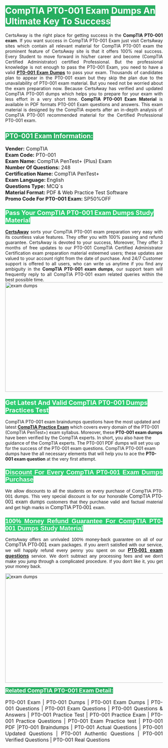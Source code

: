 <h1><span style="color:#ffffff"><strong><span style="background-color:#27ae60">CompTIA PT0-001 Exam Dumps An Ultimate Key To Success</span></strong></span></h1> <div style="text-align:justify">CertsAway is the right place for getting success in the <strong>CompTIA PT0-001 exam</strong>. If you want success in CompTIA PT0-001 Exam just visit CertsAway sites which contain all relevant material for CompTIA PT0-001 exam the prominent feature of CertsAway site is that it offers 100% real success. Every Student to move forward in his/her career and become (CompTIA Certified Administrator) certified Professional. But the professional knowledge is not enough to pass the PT0-001 Exam, you need to have a valid <a href="https://www.certsaway.com/comptia/pt0-001-exam-dumps"><strong>PT0-001 Exam Dumps</strong></a> to pass your exam. Thousands of candidates plan to appear in the PT0-001 exam but they skip the plan due to the unavailability of PT0-001 exam material. But you need not be worried about the exam preparation now. Because CertsAway has verified and updated CompTIA PT0-001 dumps which helps you to prepare for your exam with less effort in a very short time. <strong>CompTIA PT0-001 Exam Material</strong> is available in PDF formats PT0-001 Exam questions and answers. This exam material is designed by the CompTIA experts after an in-depth analysis of CompTIA PT0-001 recommended material for the Certified Professional PT0-001 exam.</div> <h2 style="text-align:justify"><span style="color:#ffffff"><span style="background-color:#27ae60">PT0-001 Exam Information:</span></span></h2> <p><span style="font-size:16px"><strong>Vender:</strong> CompTIA<br /> <strong>Exam Code:</strong> PT0-001<br /> <strong>Exam Name:</strong> CompTIA PenTest+ (Plus) Exam<br /> <strong>Number Of Questions:</strong> 248<br /> <strong>Certification Name: </strong>CompTIA PenTest+<br /> <strong>Exam Language: </strong>English<br /> <strong>Questions Type:</strong> MCQ`s<br /> <strong>Material Format: </strong>PDF & Web Practice Test Software<br /> <strong>Promo Code For PT0-001 Exam: </strong>SP50%OFF</span></p> <h3><span style="font-size:20px"><span style="color:#ffffff"><strong><span style="background-color:#2ecc71">Pass Your CompTIA PT0-001 Exam Dumps Study Material</span></strong></span></span></h3> <div style="text-align:justify"><a href=" https://www.certsaway.com/"><strong>CertsAway</strong></a> sorts your CompTIA PT0-001 exam preparation very easy with its countless value features. They offer you with 100% passing and refund guarantee. CertsAway is devoted to your success, Moreover, They offer 3 months of free updates to our PT0-001 CompTIA Certified Administrator Certification exam preparation material esteemed users; these updates are valued to your account right from the date of purchase. And 24/7 Customer support is offered to all users, who can write us anytime if you find any ambiguity in the <strong>CompTIA PT0-001 exam dumps</strong>, our support team will frequently reply to all CompTIA PT0-001 exam related queries within the best possible time.</div> <div style="text-align:justify"> </div> <div style="text-align:justify"><a href="https://www.certsaway.com/comptia/pt0-001-exam-dumps" rel="no-follow"><img alt="exam dumps" src="https://www.certcollections.com/uploads/content/certsaway.png" style="height:350px; width:750px" /></a></div> <h3><span style="font-size:20px"><span style="color:#ffffff"><strong><span style="background-color:#2ecc71">Get Latest And Valid CompTIA PT0-001 Dumps Practices Test</span></strong></span></span></h3> <p>CompTIA PT0-001 exam braindumps questions have the most updated and latest <a href="https://www.certsaway.com/comptia-questions"><strong>CompTIA Practice Exam</strong></a> which covers every domain of the PT0-001 (CompTIA PenTest+) exam syllabus. Moreover, these <strong>PT0-001 exam dumps</strong> have been verified by the CompTIA experts. In short, you also have the guidance of the CompTIA experts. The PT0-001 PDF dumps will set you up for the success of the PT0-001 exam questions. CompTIA PT0-001 exam dumps have the all necessary elements that will help you to ace the <strong>PT0-001 exam question</strong> at the very first attempt.</p> <h3 style="text-align:justify"><span style="font-size:20px"><span style="color:#ffffff"><strong><span style="font-family:Calibri,sans-serif"><span style="background-color:#2ecc71">Discount For Every </span><span style="background-color:#2ecc71">CompTIA PT0-001 Exam</span><span style="background-color:#2ecc71"> Dumps Purchase</span></span></strong></span></span></h3> <div style="text-align:justify"> <p><span style="font-size:11pt"><span style="font-family:Calibri,sans-serif">We allow discounts to all the students on every purchase of CompTIA PT0-001 dumps. This very special discount is for our honorable <span style="font-size:12.0pt"><span style="background-color:white">CompTIA PT0-001 exam dumps </span></span>customers that they purchase valid and factual material and get high marks in <span style="font-size:12.0pt"><span style="background-color:white">CompTIA PT0-001 </span></span>exam. </span></span></p> <h3><span style="font-size:20px"><span style="color:#ffffff"><strong><span style="font-family:Calibri,sans-serif"><span style="background-color:#2ecc71">100% Money Refund Guarantee For </span><span style="background-color:#2ecc71">CompTIA PT0-001 Dumps Study Material</span></span></strong></span></span></h3> <p><span style="font-size:11pt"><span style="font-family:Calibri,sans-serif">CertsAway offers an unrivaled 100% money-back guarantee on all of our <span style="font-size:12.0pt"><span style="background-color:white">CompTIA PT0-001 </span></span>exam packages. If you aren't satisfied with our service, we will happily refund every penny you spent on our <span style="font-size:12.0pt"><span style="background-color:white"><a href="https://www.certsaway.com/comptia/pt0-001-exam-dumps"><strong>PT0-001 exam questions</strong></a> </span></span>service. We don't subtract any processing fees and we don't make you jump through a complicated procedure. If you don't like it, you get your money back.</span></span></p> <p><a href="https://www.certsaway.com/comptia/pt0-001-exam-dumps" rel="no-follow"><img alt="exam dumps" src="https://www.certcollections.com/uploads/content/certsaway_(2)2.png" style="height:350px; width:750px" /></a></p> <p><span style="color:#ffffff"><strong><span style="font-size:18px"><span style="background-color:#27ae60">Related CompTIA PT0-001 Exam Detail:</span></span></strong></span><br /> <br /> <span style="font-size:16px">PT0-001 Exam | PT0-001 Dumps | PT0-001 Exam Dumps | PT0-001 Questions | PT0-001 Exam Questions | PT0-001 Questions & Answers | PT0-001 Practice Test | PT0-001 Practice Exam | PT0-001 Practice Questions | PT0-001 Exam Practice test | PT0-001 PDF |PT0-001 Braindumps | PT0-001 Actual Questions | PT0-001 Updated Questions | PT0-001 Authentic Questions | PT0-001 Verified Questions | PT0-001 Real Questions</span></p> </div>
